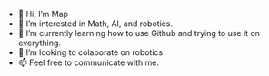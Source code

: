- 👋 Hi, I’m Map
- 👀 I’m interested in Math, AI, and robotics.
- 🌱 I’m currently learning how to use Github and trying to use it on everything.
- 💞️ I’m looking to colaborate on robotics.
- 📫 Feel free to communicate with me.

<!---
Map668/Map668 is a ✨ special ✨ repository because its `README.md` (this file) appears on your GitHub profile.
You can click the Preview link to take a look at your changes.
--->
